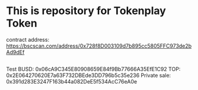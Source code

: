 # This is repository for Tokenplay Token
contract address: https://bscscan.com/address/0x728f8D003109d7b895cc5805FFC973de2bAd9dEf

##
Test
BUSD: 0x06cA9C345E80908659E84f9Bb77666A35EfE1C92
TOP: 0x2E064270620E7a63F732DBEde3DD796b5c35e236
Private sale: 0x391d283E3247F163b44a082DeE5f534AcC76eA0e